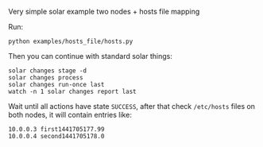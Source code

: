 Very simple solar example two nodes + hosts file mapping

Run:

`python examples/hosts_file/hosts.py`

Then you can continue with standard solar things:

```
solar changes stage -d
solar changes process
solar changes run-once last
watch -n 1 solar changes report last
```

Wait until all actions have state `SUCCESS`,
after that check `/etc/hosts` files on both nodes, it will contain entries like:

```
10.0.0.3 first1441705177.99
10.0.0.4 second1441705178.0
```

